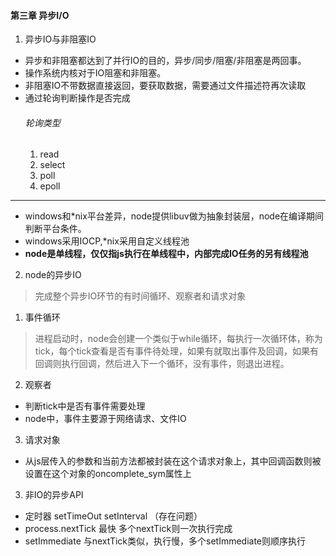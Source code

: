 #### 第三章 异步I/O

1. 异步IO与非阻塞IO
* 异步和非阻塞都达到了并行IO的目的，异步/同步/阻塞/非阻塞是两回事。
* 操作系统内核对于IO阻塞和非阻塞。
* 非阻塞IO不带数据直接返回，要获取数据，需要通过文件描述符再次读取
* 通过轮询判断操作是否完成
  ###### 轮询类型
  1. read
  2. select
  3. poll
  4. epoll
--------------------
* windows和*nix平台差异，node提供libuv做为抽象封装层，node在编译期间判断平台条件。
* windows采用IOCP,*nix采用自定义线程池
* **node是单线程，仅仅指js执行在单线程中，内部完成IO任务的另有线程池**

2. node的异步IO
>完成整个异步IO环节的有时间循环、观察者和请求对象
  1. 事件循环
  >进程启动时，node会创建一个类似于while循环，每执行一次循环体，称为tick，每个tick查看是否有事件待处理，如果有就取出事件及回调，如果有回调则执行回调，然后进入下一个循环，没有事件，则退出进程。
  2. 观察者
  * 判断tick中是否有事件需要处理
  * node中，事件主要源于网络请求、文件IO
  3. 请求对象
  * 从js层传入的参数和当前方法都被封装在这个请求对象上，其中回调函数则被设置在这个对象的oncomplete_sym属性上
3. 非IO的异步API
  * 定时器 setTimeOut setInterval （存在问题）
  * process.nextTick 最快 多个nextTick则一次执行完成
  * setImmediate 与nextTick类似，执行慢，多个setImmediate则顺序执行 

